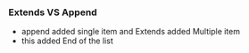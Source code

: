 ### Extends VS Append
- append added single item and Extends added Multiple item
- this added End of the list


